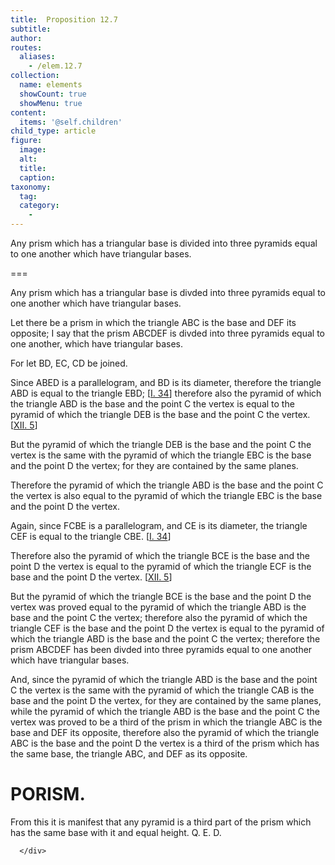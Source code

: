 ```yaml
---
title:  Proposition 12.7
subtitle: 
author:
routes:
  aliases:
    - /elem.12.7
collection:
  name: elements
  showCount: true
  showMenu: true
content:
  items: '@self.children'
child_type: article
figure:
  image:
  alt:
  title:
  caption:
taxonomy:
  tag:
  category:
    - 
---
```


<p>
       <hi rend="ital">Any prism which has a triangular base is divided into three pyramids equal to one another which have triangular bases.</hi>
      </p>

===

<p>
       <span class="ital">Any prism which has a triangular base is divded into three pyramids equal to one another which have triangular bases.</span>
      </p>

<p>Let there be a prism in which the triangle <span class="ital">ABC</span> is the base and <span class="ital">DEF</span> its opposite; I say that the prism <span class="ital">ABCDEF</span> is divded into three pyramids equal to one another, which have triangular bases. 
      </p>

<p>For let <span class="ital">BD</span>, <span class="ital">EC</span>, <span class="ital">CD</span> be joined. </p>

<p>Since <span class="ital">ABED</span> is a parallelogram, and <span class="ital">BD</span> is its diameter, therefore the triangle <span class="ital">ABD</span> is equal to the triangle <span class="ital">EBD</span>; [<a href="/elem.1.34">I. 34</a>] therefore also the pyramid of which the triangle <span class="ital">ABD</span> is the base and the point <span class="ital">C</span> the vertex is equal to the pyramid of which the triangle <span class="ital">DEB</span> is the base and the point <span class="ital">C</span> the vertex. [<a href="/elem.12.5">XII. 5</a>] </p>

<p>But the pyramid of which the triangle <span class="ital">DEB</span> is the base and the point <span class="ital">C</span> the vertex is the same with the pyramid of which the triangle <span class="ital">EBC</span> is the base and the point <span class="ital">D</span> the vertex; for they are contained by the same planes. </p>

<p>Therefore the pyramid of which the triangle <span class="ital">ABD</span> is the base and the point <span class="ital">C</span> the vertex is also equal to the pyramid of which the triangle <span class="ital">EBC</span> is the base and the point <span class="ital">D</span> the vertex. </p>

<p>Again, since <span class="ital">FCBE</span> is a parallelogram, and <span class="ital">CE</span> is its diameter, the triangle <span class="ital">CEF</span> is equal to the triangle <span class="ital">CBE</span>. [<a href="/elem.1.34">I. 34</a>] </p>

<p>Therefore also the pyramid of which the triangle <span class="ital">BCE</span> is the base and the point <span class="ital">D</span> the vertex is equal to the pyramid of which the triangle <span class="ital">ECF</span> is the base and the point <span class="ital">D</span> the vertex. [<a href="/elem.12.5">XII. 5</a>] </p>

<p>But the pyramid of which the triangle <span class="ital">BCE</span> is the base and the point <span class="ital">D</span> the vertex was proved equal to the pyramid of which the triangle <span class="ital">ABD</span> is the base and the point <span class="ital">C</span> the vertex; <pb n="395"/>therefore also the pyramid of which the triangle <span class="ital">CEF</span> is the base and the point <span class="ital">D</span> the vertex is equal to the pyramid of which the triangle <span class="ital">ABD</span> is the base and the point <span class="ital">C</span> the vertex; therefore the prism <span class="ital">ABCDEF</span> has been divded into three pyramids equal to one another which have triangular bases. </p>

<p>And, since the pyramid of which the triangle <span class="ital">ABD</span> is the base and the point <span class="ital">C</span> the vertex is the same with the pyramid of which the triangle <span class="ital">CAB</span> is the base and the point <span class="ital">D</span> the vertex, for they are contained by the same planes, while the pyramid of which the triangle <span class="ital">ABD</span> is the base and the point <span class="ital">C</span> the vertex was proved to be a third of the prism in which the triangle <span class="ital">ABC</span> is the base and <span class="ital">DEF</span> its opposite, therefore also the pyramid of which the triangle <span class="ital">ABC</span> is the base and the point <span class="ital">D</span> the vertex is a third of the prism which has the same base, the triangle <span class="ital">ABC</span>, and <span class="ital">DEF</span> as its opposite. </p>
<div id="elem.12.7.p.1" class="porism">
       <h1>PORISM.</h1>
       
<p>From this it is manifest that any pyramid is a third part of the prism which has the same base with it and equal height. Q. E. D.</p>

      </div>
